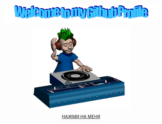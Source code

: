 ![Header](https://github.com/m4deme1ns4ne/m4deme1ns4ne/blob/main/assets/welcome.png)

<p align="center">
  <img width="320" height="267" src="https://github.com/m4deme1ns4ne/m4deme1ns4ne/blob/main/assets/music.gif">
</p>

<p align="center">
  <a href="https://www.youtube.com/watch?v=EQoB6MQ7Wko">НАЖМИ НА МЕНЯ</a>
</p>

